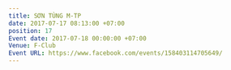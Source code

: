 ```yaml
---
title: SƠN TÙNG M-TP
date: 2017-07-17 08:13:00 +07:00
position: 17
Event date: 2017-07-18 00:00:00 +07:00
Venue: F-Club
Event URL: https://www.facebook.com/events/158403114705649/
---
```


